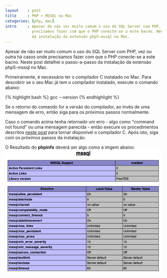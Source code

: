 ```yaml
---
layout    : post
title     : PHP + MSSQL no Mac
categories: [php, mac]
intro     : Apesar de não ser muito comum o uso do SQL Server com PHP, vez ou outra há casos onde 
            precisamos fazer com que o PHP conecte-se a este bacno. Neste post detalhei o passo-a-passo
            da instalação da extensão php5-mssql no Mac.
---
```


Apesar de não ser muito comum o uso do SQL Server com PHP, vez ou outra há casos onde 
precisamos fazer com que o PHP conecte-se a este bacno. Neste post detalhei o passo-a-passo
da instalação da extensão php5-mssql no Mac.

Primeiramente, é necessário ter o compilador C instalado no Mac. Para descobrir se o seu Mac já tem
o compilador instalado, execute o comando abaixo:

{% highlight bash %}
gcc --version
{% endhighlight %}

Se o retorno do comando for a versão do compilador, ao invés de uma mensagem de erro, então siga
para os próximos passos normalmente.

Caso o comando acima tenha retornado um erro - algo como "command not found" ou uma mensagem parecida -
então execure os procedimentos descritos [neste post](/como-ativar-o-gcc-git-e-seus-amigos-no-mac.html)
para tornar disponível o compilador C. Após isto, siga com os próximos passos da instalação.

O Resultado do **phpinfo** deverá ser algo como a imgem abaixo:
![phpinfo](/public/img/posts/phpinfo-mssql.png)

